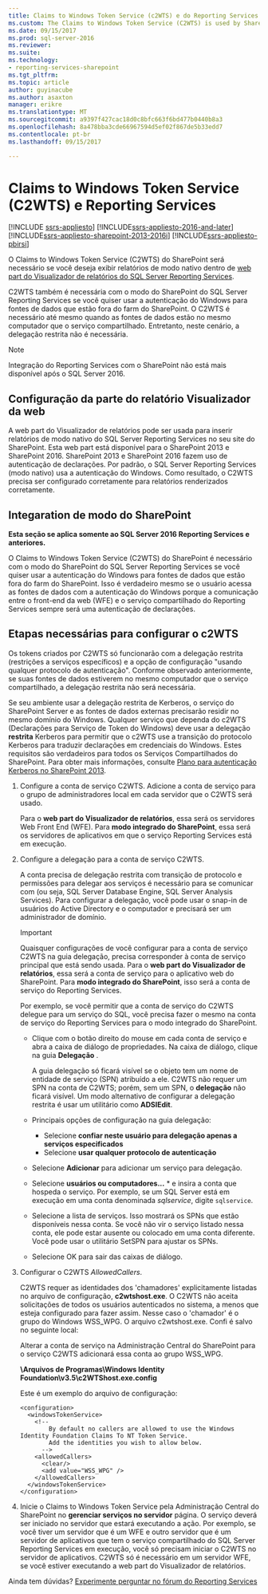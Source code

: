 ```yaml
---
title: Claims to Windows Token Service (c2WTS) e do Reporting Services | Microsoft Docs
ms.custom: The Claims to Windows Token Service (C2WTS) is used by SharePoint and needs to be configured for Kerberos constrained delegation to work with SQL Server Reporting Services properly.
ms.date: 09/15/2017
ms.prod: sql-server-2016
ms.reviewer: 
ms.suite: 
ms.technology:
- reporting-services-sharepoint
ms.tgt_pltfrm: 
ms.topic: article
author: guyinacube
ms.author: asaxton
manager: erikre
ms.translationtype: MT
ms.sourcegitcommit: a9397f427cac18d0c8bfc663f6bd477b0440b8a3
ms.openlocfilehash: 8a478bba3cde66967594d5ef02f867de5b33edd7
ms.contentlocale: pt-br
ms.lasthandoff: 09/15/2017

---
```

# <a name="claims-to-windows-token-service-c2wts-and-reporting-services"></a>Claims to Windows Token Service (C2WTS) e Reporting Services

[!INCLUDE [ssrs-appliesto](../../includes/ssrs-appliesto.md)] [!INCLUDE[ssrs-appliesto-2016-and-later](../../includes/ssrs-appliesto-2016-and-later.md)] [!INCLUDE[ssrs-appliesto-sharepoint-2013-2016i](../../includes/ssrs-appliesto-sharepoint-2013-2016.md)] [!INCLUDE[ssrs-appliesto-pbirsi](../../includes/ssrs-appliesto-pbirs.md)]

O Claims to Windows Token Service (C2WTS) do SharePoint será necessário se você deseja exibir relatórios de modo nativo dentro de [web part do Visualizador de relatórios do SQL Server Reporting Services](../report-server-sharepoint/deploy-report-viewer-web-part.md).

C2WTS também é necessária com o modo do SharePoint do SQL Server Reporting Services se você quiser usar a autenticação do Windows para fontes de dados que estão fora do farm do SharePoint. O C2WTS é necessário até mesmo quando as fontes de dados estão no mesmo computador que o serviço compartilhado. Entretanto, neste cenário, a delegação restrita não é necessária.

> [!NOTE]
> Integração do Reporting Services com o SharePoint não está mais disponível após o SQL Server 2016.

## <a name="report-viewer-web-part-configuration"></a>Configuração da parte do relatório Visualizador da web

A web part do Visualizador de relatórios pode ser usada para inserir relatórios de modo nativo do SQL Server Reporting Services no seu site do SharePoint. Esta web part está disponível para o SharePoint 2013 e SharePoint 2016. SharePoint 2013 e SharePoint 2016 fazem uso de autenticação de declarações. Por padrão, o SQL Server Reporting Services (modo nativo) usa a autenticação do Windows. Como resultado, o C2WTS precisa ser configurado corretamente para relatórios renderizados corretamente.

## <a name="sharepoint-mode-integaration"></a>Integaration de modo do SharePoint

**Esta seção se aplica somente ao SQL Server 2016 Reporting Services e anteriores.**

O Claims to Windows Token Service (C2WTS) do SharePoint é necessário com o modo do SharePoint do SQL Server Reporting Services se você quiser usar a autenticação do Windows para fontes de dados que estão fora do farm do SharePoint. Isso é verdadeiro mesmo se o usuário acessa as fontes de dados com a autenticação do Windows porque a comunicação entre o front-end da web (WFE) e o serviço compartilhado do Reporting Services sempre será uma autenticação de declarações.

## <a name="steps-needed-to-configure-c2wts"></a>Etapas necessárias para configurar o c2WTS

Os tokens criados por C2WTS só funcionarão com a delegação restrita (restrições a serviços específicos) e a opção de configuração "usando qualquer protocolo de autenticação". Conforme observado anteriormente, se suas fontes de dados estiverem no mesmo computador que o serviço compartilhado, a delegação restrita não será necessária.

Se seu ambiente usar a delegação restrita de Kerberos, o serviço do SharePoint Server e as fontes de dados externas precisarão residir no mesmo domínio do Windows. Qualquer serviço que dependa do c2WTS (Declarações para Serviço de Token do Windows) deve usar a delegação **restrita** Kerberos para permitir que o c2WTS use a transição do protocolo Kerberos para traduzir declarações em credenciais do Windows. Estes requisitos são verdadeiros para todos os Serviços Compartilhados do SharePoint. Para obter mais informações, consulte [Plano para autenticação Kerberos no SharePoint 2013](http://technet.microsoft.com/library/ee806870.aspx).  

1. Configure a conta de serviço C2WTS. Adicione a conta de serviço para o grupo de administradores local em cada servidor que o C2WTS será usado.

    Para o **web part do Visualizador de relatórios**, essa será os servidores Web Front End (WFE). Para **modo integrado do SharePoint**, essa será os servidores de aplicativos em que o serviço Reporting Services está em execução.

2. Configure a delegação para a conta de serviço C2WTS.

    A conta precisa de delegação restrita com transição de protocolo e permissões para delegar aos serviços é necessário para se comunicar com (ou seja, SQL Server Database Engine, SQL Server Analysis Services). Para configurar a delegação, você pode usar o snap-in de usuários do Active Directory e o computador e precisará ser um administrador de domínio.

    > [!IMPORTANT]
    > Quaisquer configurações de você configurar para a conta de serviço C2WTS na guia delegação, precisa corresponder à conta de serviço principal que está sendo usada. Para o **web part do Visualizador de relatórios**, essa será a conta de serviço para o aplicativo web do SharePoint. Para **modo integrado do SharePoint**, isso será a conta de serviço do Reporting Services.
    >
    > Por exemplo, se você permitir que a conta de serviço do C2WTS delegue para um serviço do SQL, você precisa fazer o mesmo na conta de serviço do Reporting Services para o modo integrado do SharePoint.

    * Clique com o botão direito do mouse em cada conta de serviço e abra a caixa de diálogo de propriedades. Na caixa de diálogo, clique na guia **Delegação** .

        A guia delegação só ficará visível se o objeto tem um nome de entidade de serviço (SPN) atribuído a ele. C2WTS não requer um SPN na conta de C2WTS; porém, sem um SPN, o **delegação** não ficará visível. Um modo alternativo de configurar a delegação restrita é usar um utilitário como **ADSIEdit**.

    * Principais opções de configuração na guia delegação:

        * Selecione **confiar neste usuário para delegação apenas a serviços especificados**
        * Selecione **usar qualquer protocolo de autenticação**

    * Selecione **Adicionar** para adicionar um serviço para delegação.

    * Selecione **usuários ou computadores...** * e insira a conta que hospeda o serviço. Por exemplo, se um SQL Server está em execução em uma conta denominada *sqlservice*, digite `sqlservice`. 

    * Selecione a lista de serviços. Isso mostrará os SPNs que estão disponíveis nessa conta. Se você não vir o serviço listado nessa conta, ele pode estar ausente ou colocado em uma conta diferente. Você pode usar o utilitário SetSPN para ajustar os SPNs.

    * Selecione OK para sair das caixas de diálogo.

3. Configurar o C2WTS *AllowedCallers*.

    C2WTS requer as identidades dos 'chamadores' explicitamente listadas no arquivo de configuração, **c2wtshost.exe**. O C2WTS não aceita solicitações de todos os usuários autenticados no sistema, a menos que esteja configurado para fazer assim. Nesse caso o 'chamador' é o grupo do Windows WSS_WPG. O arquivo c2wtshost.exe. Confi é salvo no seguinte local:

    Alterar a conta de serviço na Administração Central do SharePoint para o serviço C2WTS adicionará essa conta ao grupo WSS_WPG.

    **\Arquivos de Programas\Windows Identity Foundation\v3.5\c2WTShost.exe.config**

    Este é um exemplo do arquivo de configuração:

    ```
    <configuration>
      <windowsTokenService>
        <!--  
            By default no callers are allowed to use the Windows Identity Foundation Claims To NT Token Service.  
            Add the identities you wish to allow below.  
          -->
        <allowedCallers>
          <clear/>
          <add value="WSS_WPG" />
        </allowedCallers>
      </windowsTokenService>
    </configuration>
    ```

4. Inicie o Claims to Windows Token Service pela Administração Central do SharePoint no **gerenciar serviços no servidor** página. O serviço deverá ser iniciado no servidor que estará executando a ação. Por exemplo, se você tiver um servidor que é um WFE e outro servidor que é um servidor de aplicativos que tem o serviço compartilhado do SQL Server Reporting Services em execução, você só precisam iniciar o C2WTS no servidor de aplicativos. C2WTS só é necessário em um servidor WFE, se você estiver executando a web part do Visualizador de relatórios.

Ainda tem dúvidas? [Experimente perguntar no fórum do Reporting Services](http://go.microsoft.com/fwlink/?LinkId=620231)
